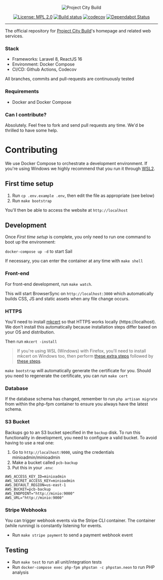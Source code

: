 <p align="center">
    <img src="https://projectcitybuild.com/assets/images/logo.png" alt="Project City Build"/>
</p>

<p align="center">
    <a href="https://opensource.org/licenses/MPL-2.0"><img src="https://img.shields.io/badge/License-MPL%202.0-brightgreen.svg" alt="License: MPL 2.0"></a>
    <a href="https://github.com/projectcitybuild/web/actions?query=workflow%3A%22PHP+Test%22"><img src="https://github.com/projectcitybuild/web/workflows/PHP%20Test/badge.svg?branch=dev" alt="Build status"></a>
    <a href="https://codecov.io/gh/projectcitybuild/web/"><img src="https://codecov.io/gh/projectcitybuild/web/branch/master/graph/badge.svg" alt="codecov"></a>
    <a href="https://dependabot.com"><img src="https://api.dependabot.com/badges/status?host=github&repo=projectcitybuild/web" alt="Dependabot Status"></a>
</p>

---

The official repository for [Project City Build](https://projectcitybuild.com)'s homepage and related web services.

### Stack
* Frameworks: Laravel 8, ReactJS 16
* Environment: Docker Compose
* CI/CD: Github Actions, Codecov

All branches, commits and pull-requests are continuously tested

### Requirements
* Docker and Docker Compose

### Can I contribute?
Absolutely. Feel free to fork and send pull requests any time. We'd be thrilled to have some help.

# Contributing

We use Docker Compose to orchestrate a development environment.
If you're using Windows we highly recommend that you run it through [WSL2](https://docs.microsoft.com/en-us/windows/wsl/install-win10).

## First time setup

1. Run `cp .env.example .env`, then edit the file as appropriate (see below)
2. Run `make bootstrap`

You'll then be able to access the website at `http://localhost`

## Development
Once *First time setup* is complete, you only need to run one command to boot up the environment:

`docker-compose up -d` to start Sail

If necessary, you can enter the container at any time with `make shell`

### Front-end

For front-end development, run `make watch`. 

This will start BrowserSync on `http://localhost:3000` which automatically builds CSS, JS and static assets
when any file change occurs.

### HTTPS
You'll need to install [mkcert](https://github.com/FiloSottile/mkcert) so that HTTPS works locally (https://localhost). 
We don't install this automatically because installation steps differ based on your OS and distribution.

Then run `mkcert -install`

> If you're using WSL (Windows) with Firefox, you'll need to install mkcert on Windows too, then perform [these extra steps](https://ddev.readthedocs.io/en/stable/#windows-and-firefox-mkcert-install-additional-instructions)
> followed by [these steps](https://github.com/microsoft/WSL/issues/3161#issuecomment-451863149).

`make bootstrap` will automatically generate the certificate for you. 
Should you need to regenerate the certificate, you can run `make cert`

### Database
If the database schema has changed, remember to run `php artisan migrate` from within the php-fpm container to ensure you always have the latest schema.

### S3 Bucket
Backups go to an S3 bucket specified in the `backup` disk. To run this functionality in development, you need to configure a valid bucket. To avoid having to use a real one:

1. Go to `http://localhost:9000`, using the credentials minioadmin/minioadmin
2. Make a bucket called `pcb-backup`
3. Put this in your `.env`:

```dotenv
AWS_ACCESS_KEY_ID=minioadmin
AWS_SECRET_ACCESS_KEY=minioadmin
AWS_DEFAULT_REGION=us-east-1
AWS_BUCKET=pcb-backup
AWS_ENDPOINT="http://minio:9000"
AWS_URL="http://minio:9000"
```

### Stripe Webhooks
You can trigger webhook events via the Stripe CLI container. 
The container (while running) is constantly listening for events. 

* Run `make stripe payment` to send a payment webhook event

## Testing
* Run `make test` to run all unit/integration tests
* Run `docker-compose exec php-fpm phpstan -c phpstan.neon` to run PHP analysis
